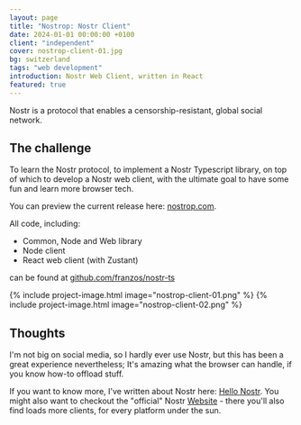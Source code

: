 ```yaml
---
layout: page
title: "Nostrop: Nostr Client"
date: 2024-01-01 00:00:00 +0100
client: "independent"
cover: nostrop-client-01.jpg
bg: switzerland
tags: "web development"
introduction: Nostr Web Client, written in React
featured: true
---
```


Nostr is a protocol that enables a censorship-resistant, global social network.

## The challenge

To learn the Nostr protocol, to implement a Nostr Typescript library, on top of which to develop a Nostr web client, with the ultimate goal to have some fun and learn more browser tech.

You can preview the current release here: [nostrop.com](https://nostrop.com/).

All code, including:
- Common, Node and Web library
- Node client
- React web client (with Zustant)

can be found at [github.com/franzos/nostr-ts](https://github.com/franzos/nostr-ts)

{% include project-image.html image="nostrop-client-01.png" %}
{% include project-image.html image="nostrop-client-02.png" %}

## Thoughts

I'm not big on social media, so I hardly ever use Nostr, but this has been a great experience nevertheless; It's amazing what the browser can handle, if you know how-to offload stuff.

If you want to know more, I've written about Nostr here: [Hello Nostr](/gist/hello-nostr/). You might also want to checkout the "official" Nostr [Website](https://nostr.com/) - there you'll also find loads more clients, for every platform under the sun.

